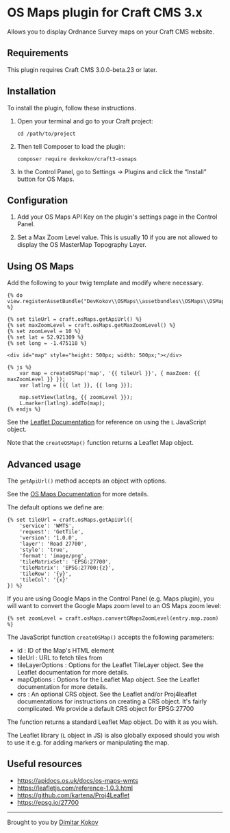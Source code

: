 # OS Maps plugin for Craft CMS 3.x

Allows you to display Ordnance Survey maps on your Craft CMS website.

## Requirements

This plugin requires Craft CMS 3.0.0-beta.23 or later.

## Installation

To install the plugin, follow these instructions.

1. Open your terminal and go to your Craft project:

       cd /path/to/project

2. Then tell Composer to load the plugin:

       composer require devkokov/craft3-osmaps

3. In the Control Panel, go to Settings → Plugins and click the “Install” button for OS Maps.

## Configuration

1. Add your OS Maps API Key on the plugin's settings page in the Control Panel.

2. Set a Max Zoom Level value. This is usually 10 if you are not allowed to display the OS MasterMap Topography Layer.

## Using OS Maps 

Add the following to your twig template and modify where necessary.

```twig
{% do view.registerAssetBundle("DevKokov\\OSMaps\\assetbundles\\OSMaps\\OSMapsAsset") %}

{% set tileUrl = craft.osMaps.getApiUrl() %}
{% set maxZoomLevel = craft.osMaps.getMaxZoomLevel() %}
{% set zoomLevel = 10 %}
{% set lat = 52.921309 %}
{% set long = -1.475118 %}

<div id="map" style="height: 500px; width: 500px;"></div>

{% js %}
    var map = createOSMap('map', '{{ tileUrl }}', { maxZoom: {{ maxZoomLevel }} });
    var latlng = [{{ lat }}, {{ long }}];
   
    map.setView(latlng, {{ zoomLevel }});
    L.marker(latlng).addTo(map);
{% endjs %}
```

See the [Leaflet Documentation](https://leafletjs.com/reference-1.0.3.html) for reference on using the `L` JavaScript object.

Note that the `createOSMap()` function returns a Leaflet Map object.

## Advanced usage

The `getApiUrl()` method accepts an object with options.

See the [OS Maps Documentation](https://apidocs.os.uk/docs/os-maps-wmts) for more details.

The default options we define are:

```twig
{% set tileUrl = craft.osMaps.getApiUrl({
    'service': 'WMTS',
    'request': 'GetTile',
    'version': '1.0.0',
    'layer': 'Road 27700',
    'style': 'true',
    'format': 'image/png',
    'tileMatrixSet': 'EPSG:27700',
    'tileMatrix': 'EPSG:27700:{z}',
    'tileRow': '{y}',
    'tileCol': '{x}'
}) %}
```

If you are using Google Maps in the Control Panel (e.g. Maps plugin), you will want to convert the Google Maps zoom level to an OS Maps zoom level:

```twig
{% set zoomLevel = craft.osMaps.convertGMapsZoomLevel(entry.map.zoom) %}
```

The JavaScript function `createOSMap()` accepts the following parameters:

- id : ID of the Map's HTML element
- tileUrl : URL to fetch tiles from
- tileLayerOptions : Options for the Leaflet TileLayer object. See the Leaflet documentation for more details.
- mapOptions : Options for the Leaflet Map object. See the Leaflet documentation for more details.
- crs : An optional CRS object. See the Leaflet and/or Proj4leaflet documentations for instructions on creating a CRS object. It's fairly complicated. We provide a default CRS object for EPSG:27700

The function returns a standard Leaflet Map object. Do with it as you wish.

The Leaflet library (`L` object in JS) is also globally exposed should you wish to use it e.g. for adding markers or manipulating the map.

## Useful resources

- https://apidocs.os.uk/docs/os-maps-wmts
- https://leafletjs.com/reference-1.0.3.html
- https://github.com/kartena/Proj4Leaflet
- https://epsg.io/27700

---

Brought to you by [Dimitar Kokov](https://github.com/devkokov)

